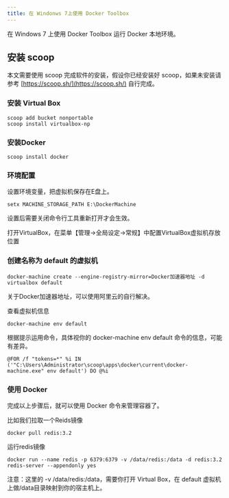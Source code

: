 ```yaml
---
title: 在 Windonws 7上使用 Docker Toolbox
---
```

在 Windows 7 上使用 Docker Toolbox 运行 Docker 本地环境。

## 安装 scoop
本文需要使用 scoop 完成软件的安装，假设你已经安装好 scoop，如果未安装请参考 [https://scoop.sh/](https://scoop.sh/) 自行完成。

### 安装 Virtual Box

```
scoop add bucket nonportable
scoop install virtualbox-np
```

### 安装Docker

```
scoop install docker
```

### 环境配置
设置环境变量，把虚拟机保存在E盘上。
```
setx MACHINE_STORAGE_PATH E:\DockerMachine
```
设置后需要关闭命令行工具重新打开才会生效。

打开VirtualBox，在菜单【管理->全局设定->常规】中配置VirtualBox虚拟机存放位置

### 创建名称为 default 的虚拟机
```
docker-machine create --engine-registry-mirror=Docker加速器地址 -d virtualbox default
```
关于Docker加速器地址，可以使用阿里云的自行解决。

查看虚拟机信息
```
docker-machine env default
```
根据提示运用命令，具体视你的 docker-machine env default 命令的信息，可能有差异。
```
@FOR /f "tokens=*" %i IN ('"C:\Users\Administrator\scoop\apps\docker\current\docker-machine.exe" env default') DO @%i
```

### 使用 Docker
完成以上步骤后，就可以使用 Docker 命令来管理容器了。

比如我们拉取一个Reids镜像
```
docker pull redis:3.2
```
运行redis镜像
```
docker run --name redis -p 6379:6379 -v /data/redis:/data -d redis:3.2 redis-server --appendonly yes
```
注意：这里的 -v /data/redis:/data，需要你打开 Virtual Box，在 default 虚拟机上做/data目录映射到你的宿主机上。

